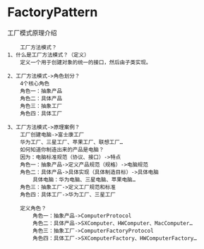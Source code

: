 # FactoryPattern
工厂模式原理介绍

        工厂方法模式？
	1、什么是工厂方法模式？（定义）
		定义一个用于创建对象的统一的接口，然后由子类实现。

	2、工厂方法模式->角色划分？
		4个核心角色
		角色一：抽象产品
		角色二：具体产品
		角色三：抽象工厂
		角色四：具体工厂

	3、工厂方法模式->原理案例？
		工厂创建电脑->富士康工厂
		华为工厂、三星工厂、苹果工厂、联想工厂…
		如何知道你制造出来的产品是电脑？
		因为：电脑标准规范（协议、接口）->特点
		角色一：抽象产品->定义产品规范（规格）->电脑规范
		角色二：具体产品->具体实现（具体制造目标）->具体电脑
			具体电脑：华为电脑、三星电脑、苹果电脑…
		角色三：抽象工厂->定义工厂规范和标准
		角色四：具体工厂->华为工厂、三星工厂

		定义角色？
			角色一：抽象产品->ComputerProtocol
			角色二：具体产品->SXComputer、HWComputer、MacComputer…
			角色三：抽象工厂->ComputerFactoryProtocol
			角色四：具体工厂->SXComputerFactory、HWComputerFactory…

